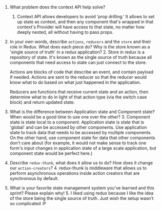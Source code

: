1. What problem does the context API help solve?
    1. Context API allows developers to avoid 'prop drilling.' It allows to set up state as context, and then any component that's wrapped in that context's Provider will have access to that state, no matter how deeply nested, all without having to pass props.


2. In your own words, describe `actions`, `reducers` and the `store` and their role in Redux. What does each piece do? Why is the store known as a 'single source of truth' in a redux application?
    2. Store in redux is a repository of state. It's known as the single source of truth because all components that need access to state can just connect to the store.

    Actions are blocks of code that describe an event, and contain payload if needed. Actions are sent to the reducer so that the reducer would know what to do based on what just happened in the application.

    Reducers are functions that receive current state and an action, then determine what to do in light of that action type (via the switch case block) and return updated state.


3. What is the difference between Application state and Component state? When would be a good time to use one over the other?
    3. Component state is state local to a component. Application state is state that is 'global' and can be accessed by other components. Use application state to track data that needs to be accessed by multiple components. On the other hand, use component state for data that other components don't care about (for example, it would not make sense to track one form's input changes in application state of a large scale application, but component state would be perfect here.)


4. Describe `redux-thunk`, what does it allow us to do? How does it change our `action-creators`?
    4. redux-thunk is middleware that allows us to perform asynchronous operations inside action creators that are synchronous by default.

5. What is your favorite state management system you've learned and this sprint? Please explain why!
    5. I liked using redux because I like the idea of the store being the single source of truth. Just wish the setup wasn't so complicated :P
